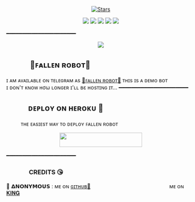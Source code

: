 <p align="center">
    <a href="https://github.com/AnonymousR1025/FallenRobot/stargazers"><img src="https://img.shields.io/github/stars/AnonymousR1025/FallenRobot?label=Stars&style=flat-square&logo=github&color=F10070" alt="Stars" /></a>
</p>
<p align="center">
    <a href="https://github.com/AnonymousR1025/FallenRobot"> <img src="https://img.shields.io/github/repo-size/AnonymousR1025/FallenRobot?color=orange&logo=github&logoColor=green&style=for-the-badge" /></a>
    <a href="https://github.com/AnonymousR1025/FallenRobot/commits/prince"> <img src="https://img.shields.io/github/last-commit/AnonymousR1025/FallenRobot?color=blue&logo=github&logoColor=green&style=for-the-badge" /></a>
    <a href="https://github.com/AnonymousR1025/FallenRobot/issues"> <img src="https://img.shields.io/github/issues/AnonymousR1025/FallenRobot?color=blueviolet&logo=github&logoColor=green&style=for-the-badge" /></a>
    <a href="https://github.com/AnonymousR1025/FallenRobot/network/members"> <img src="https://img.shields.io/github/forks/AnonymousR1025/FallenRobot?color=red&logo=github&logoColor=green&style=for-the-badge" /></a>  
    <a href="https://pypi.org/project/Telethon/"> <img src="https://img.shields.io/pypi/v/telethon?color=yellow&label=telethon&logo=python&logoColor=green&style=for-the-badge" /></a>
</p>
━━━━━━━━━━━━━━━━━━━━━━
<p align="center">
  <img src="https://te.legra.ph/file/20e2b53a0fd32b03ba2c3.jpg">
</p>

## ㅤㅤㅤ 🖤ꜰᴀʟʟᴇɴ ʀᴏʙᴏᴛ🖤
ɪ ᴀᴍ ᴀᴠᴀɪʟᴀʙʟᴇ ᴏɴ ᴛᴇʟᴇɢʀᴀᴍ ᴀs [💞ꜰᴀʟʟᴇɴ ʀᴏʙᴏᴛ​💞](https://t.me/chotubot_xd)
ᴛʜɪs ɪs ᴀ ᴅᴇᴍᴏ ʙᴏᴛ <br> ɪ ᴅᴏɴ'ᴛ ᴋɴᴏᴡ нσω ʟᴏɴɢᴇʀ ɪ'ʟʟ вε ʜᴏsᴛɪɴɢ ɪᴛ​...
━━━━━━━━━━━━━━━━━━━━━━
## ㅤㅤㅤᴅᴇᴘʟᴏʏ ᴏɴ ʜᴇʀᴏᴋᴜ​ 🚀
ㅤㅤㅤᴛʜᴇ ᴇᴀsɪᴇsᴛ ᴡᴀʏ ᴛᴏ ᴅᴇᴘʟᴏʏ ꜰᴀʟʟᴇɴ ʀᴏʙᴏᴛ​
<p align="center"><a href="https://heroku.com/deploy?template=https://github.com/MR-KANNADIGA/KING-BOT"> <img src="https://img.shields.io/badge/Deploy%20To%20Heroku-black?style=for-the-badge&logo=heroku" width="220" height="38.45"/></a></p>
 ━━━━━━━━━━━━━━━━━━━━━━

### ㅤㅤㅤㅤCREDITS 😘

🖤 𝝙𝗡𝗢𝗡𝗬𝗠𝗢𝗨𝗦 : ᴍᴇ ᴏɴ [ɢɪᴛʜᴜʙ💞](https://github.com/MR-KANNADIGA)ㅤㅤㅤㅤㅤㅤㅤㅤㅤㅤㅤㅤㅤㅤㅤㅤ ᴍᴇ ᴏɴ [𝐊𝐈𝐍𝐆](https://telegram.me/KARUNADA_Sarkar)
